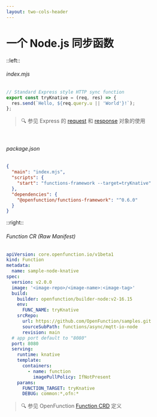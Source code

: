 ```yaml
---
layout: two-cols-header
---
```


# 一个 Node.js 同步函数

::left::

###### index.mjs

```js
// Standard Express style HTTP sync function
export const tryKnative = (req, res) => {
  res.send(`Hello, ${req.query.u || 'World'}!`);
};
```

> 🔍 参见 Express 的 [request](https://devdocs.io/express-request/) 和 [response](https://devdocs.io/express-response/) 对象的使用

<br>

###### package.json

```json {4,7}
{
  "main": "index.mjs",
  "scripts": {
    "start": "functions-framework --target=tryKnative"
  },
  "dependencies": {
    "@openfunction/functions-framework": "^0.6.0"
  }
}
```

::right::

###### Function CR (Raw Manifest)

```yaml {all|8-15|16-17|18-} {maxHeight:'300px'}
apiVersion: core.openfunction.io/v1beta1
kind: Function
metadata:
  name: sample-node-knative
spec:
  version: v2.0.0
  image: '<image-repo>/<image-name>:<image-tag>'
  build:
    builder: openfunction/builder-node:v2-16.15
    env:
      FUNC_NAME: tryKnative
    srcRepo:
      url: https://github.com/OpenFunction/samples.git
      sourceSubPath: functions/async/mqtt-io-node
      revision: main
  # app port default to "8080"
  port: 8080
  serving:
    runtime: knative
    template:
      containers:
        - name: function
          imagePullPolicy: IfNotPresent
    params:
      FUNCTION_TARGET: tryKnative
      DEBUG: common:*,ofn:*
```

> 🔍 参见 OpenFunction [Function CRD](https://openfunction.dev/docs/reference/component-reference/function-spec/) 定义
